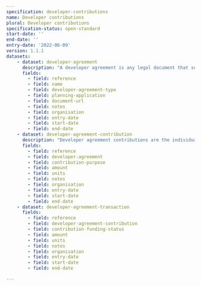 ```yaml
---
specification: developer-contributions
name: Developer contributions
plural: Developer contributions
specification-status: open-standard
start-date: ''
end-date: ''
entry-date: '2022-06-09'
version: 1.1.1
datasets:
    - dataset: developer-agreement
      description: "A developer agreement is any legal document that secures contributions from a development for infrastructure or affordable housing (including section 106 planning obligations and section 278 agreements), or any demand notice for CIL."
      fields:
        - field: reference
        - field: name
        - field: developer-agreement-type
        - field: planning-application
        - field: document-url
        - field: notes
        - field: organisation
        - field: entry-date
        - field: start-date
        - field: end-date
    - dataset: developer-agreement-contribution
      description: "Developer agreement contributions are the individual obligations or sums within an agreement, assigned to particular purposes such as affordable housing."
      fields:
        - field: reference
        - field: developer-agreement
        - field: contribution-purpose
        - field: amount
        - field: units
        - field: notes
        - field: organisation
        - field: entry-date
        - field: start-date
        - field: end-date
    - dataset: developer-agreement-transaction
      fields:
        - field: reference
        - field: developer-agreement-contribution
        - field: contribution-funding-status
        - field: amount
        - field: units
        - field: notes
        - field: organisation
        - field: entry-date
        - field: start-date
        - field: end-date

---
```

